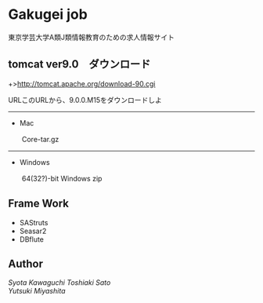 # Gakugei job
東京学芸大学A類J類情報教育のための求人情報サイト
## tomcat ver9.0　ダウンロード
+>http://tomcat.apache.org/download-90.cgi
 
URLこのURLから、9.0.0.M15をダウンロードしよ
***
 
- Mac
 
　　Core-tar.gz
 
***
- Windows
 
　　64(32?)-bit Windows zip


## Frame Work
* SAStruts
* Seasar2
* DBflute

## Author
_Syota_ _Kawaguchi_ 
_Toshiaki_ _Sato_  
_Yutsuki_ _Miyashita_ 
